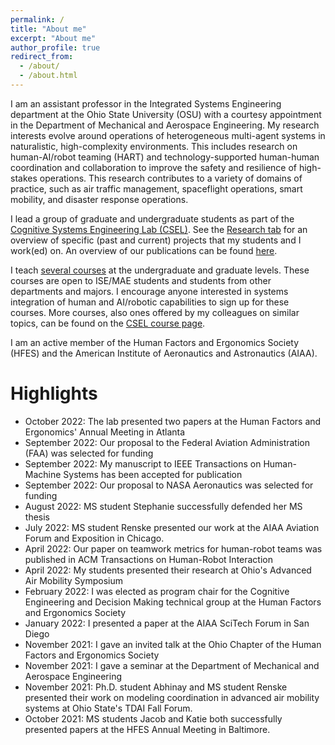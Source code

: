 ```yaml
---
permalink: /
title: "About me"
excerpt: "About me"
author_profile: true
redirect_from: 
  - /about/
  - /about.html
---
```


I am an assistant professor in the Integrated Systems Engineering department at the Ohio State University (OSU) with a courtesy appointment in the Department of Mechanical and Aerospace Engineering. My research interests evolve around operations of heterogeneous multi-agent systems in naturalistic, high-complexity environments. This includes research on human-AI/robot teaming (HART) and technology-supported human-human coordination and collaboration to improve the safety and resilience of high-stakes operations. This research contributes to a variety of domains of practice, such as air traffic management, spaceflight operations, smart mobility, and disaster response operations. 

I lead a group of graduate and undergraduate students as part of the [Cognitive Systems Engineering Lab (CSEL)](https://csel.engineering.osu.edu). See the [Research tab](https://u.osu.edu/csel/research-projects/) for an overview of specific (past and current) projects that my students and I work(ed) on. An overview of our publications can be found [here](https://mijtsma.github.io/publications/).
<!--As an important enabler of effective teaming, my students and I work on supporting coordination between humans and (semi-)autonomous agents to improve joint performance during time-critical events.  -->

I teach [several courses](https://mijtsma.github.io/teaching/) at the undergraduate and graduate levels. These courses are open to ISE/MAE students and students from other departments and majors. I encourage anyone interested in systems integration of human and AI/robotic capabilities to sign up for these courses. More courses, also ones offered by my colleagues on similar topics, can be found on the [CSEL course page](https://u.osu.edu/csel/cognitive-systems-engineering-courses/).

I am an active member of the Human Factors and Ergonomics Society (HFES) and the American Institute of Aeronautics and Astronautics (AIAA).

Highlights
======
* October 2022: The lab presented two papers at the Human Factors and Ergonomics' Annual Meeting in Atlanta
* September 2022: Our proposal to the Federal Aviation Administration (FAA) was selected for funding
* September 2022: My manuscript to IEEE Transactions on Human-Machine Systems has been accepted for publication 
* September 2022: Our proposal to NASA Aeronautics was selected for funding
* August 2022: MS student Stephanie successfully defended her MS thesis
* July 2022: MS student Renske presented our work at the AIAA Aviation Forum and Exposition in Chicago. 
* April 2022: Our paper on teamwork metrics for human-robot teams was published in ACM Transactions on Human-Robot Interaction
* April 2022: My students presented their research at Ohio's Advanced Air Mobility Symposium
* February 2022: I was elected as program chair for the Cognitive Engineering and Decision Making technical group at the Human Factors and Ergonomics Society
* January 2022: I presented a paper at the AIAA SciTech Forum in San Diego
* November 2021: I gave an invited talk at the Ohio Chapter of the Human Factors and Ergonomics Society
* November 2021: I gave a seminar at the Department of Mechanical and Aerospace Engineering
* November 2021: Ph.D. student Abhinay and MS student Renske presented their work on modeling coordination in advanced air mobility systems at Ohio State's TDAI Fall Forum.
* October 2021: MS students Jacob and Katie both successfully presented papers at the HFES Annual Meeting in Baltimore.
